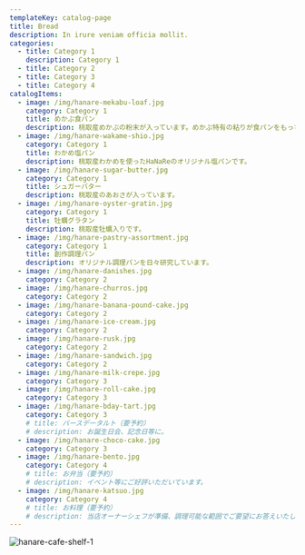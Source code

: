 ```yaml
---
templateKey: catalog-page
title: Bread
description: In irure veniam officia mollit.
categories:
  - title: Category 1
    description: Category 1
  - title: Category 2
  - title: Category 3
  - title: Category 4
catalogItems:
  - image: /img/hanare-mekabu-loaf.jpg
    category: Category 1
    title: めかぶ食パン
    description: 桃取産めかぶの粉末が入っています。めかぶ特有の粘りが食パンをもっちりに。
  - image: /img/hanare-wakame-shio.jpg
    category: Category 1
    title: わかめ塩パン
    description: 桃取産わかめを使ったHaNaReのオリジナル塩パンです。
  - image: /img/hanare-sugar-butter.jpg
    category: Category 1
    title: シュガーバター
    description: 桃取産のあおさが入っています。
  - image: /img/hanare-oyster-gratin.jpg
    category: Category 1
    title: 牡蠣グラタン
    description: 桃取産牡蠣入りです。
  - image: /img/hanare-pastry-assortment.jpg
    category: Category 1
    title: 創作調理パン
    description: オリジナル調理パンを日々研究しています。
  - image: /img/hanare-danishes.jpg
    category: Category 2
  - image: /img/hanare-churros.jpg
    category: Category 2
  - image: /img/hanare-banana-pound-cake.jpg
    category: Category 2
  - image: /img/hanare-ice-cream.jpg
    category: Category 2
  - image: /img/hanare-rusk.jpg
    category: Category 2
  - image: /img/hanare-sandwich.jpg
    category: Category 2
  - image: /img/hanare-milk-crepe.jpg
    category: Category 3
  - image: /img/hanare-roll-cake.jpg
    category: Category 3
  - image: /img/hanare-bday-tart.jpg
    category: Category 3
    # title: バースデータルト（要予約）
    # description: お誕生日会、記念日等に。
  - image: /img/hanare-choco-cake.jpg
    category: Category 3
  - image: /img/hanare-bento.jpg
    category: Category 4
    # title: お弁当（要予約）
    # description: イベント等にご好評いただいています。
  - image: /img/hanare-katsuo.jpg
    category: Category 4
    # title: お料理（要予約）
    # description: 当店オーナーシェフが準備、調理可能な範囲でご要望にお答えいたします。
---
```


![hanare-cafe-shelf-1](/img/hanare-cafe-shelf-1.jpg)
